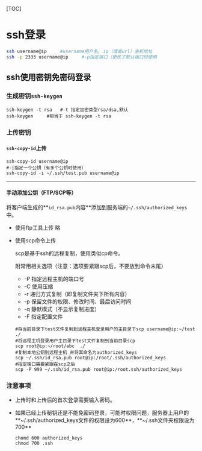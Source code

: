 [TOC]

# ssh登录

```bash
ssh username@ip     #username用户名, ip（或者url）主机地址 
ssh -p 2333 username@ip     #-p指定端口（更改了默认端口时使用
```
## ssh使用密钥免密码登录

### 生成密钥`ssh-keygen`

```shell
ssh-keygen -t rsa   #-t 指定加密类型rsa/dsa,默认
ssh-keygen     #相当于 ssh-keygen -t rsa
```
### 上传密钥

#### `ssh-copy-id`上传

```shell
ssh-copy-id username@ip
#-i指定一个公钥（有多个公钥时使用）
ssh-copy-id -i ~/.ssh/test.pub username@ip
```

---

#### 手动添加公钥（FTP/SCP等）

将客户端生成的**`id_rsa.pub`内容**添加到服务端的`~/.ssh/authorized_keys`中。

- 使用ftp工具上传  略

- 使用scp命令上传

  scp是基于ssh的远程复制，使用类似cp命令。

  附常用相关选项（注意：选项要紧跟scp后，不要放到命令末尾）

  - -P  指定远程主机的端口号
  - -C  使用压缩
  - -r  递归方式复制（即复制文件夹下所有内容）
  - -p  保留文件的权限、修改时间、最后访问时间
  - -q  静默模式（不显示复制进度）
  - -F  指定配置文件

  ```shell
  #将当前目录下test文件复制到远程主机登录用户的主目录下scp username@ip:~/test ./ 
  #将远程主机登录用户主目录下test文件复制到当前目录scp
  scp root@ip:~/root/abc  ./
  #复制本地公钥到远程主机 并将其命名为authorized_keys
  scp ~/.ssh/id_rsa.pub root@ip:/root/.ssh/authorized_keys
  #指定端口需要紧跟在scp之后
  scp -P 999 ~/.ssh/id_rsa.pub root@ip:/root.ssh/authorized_keys
  ```


### 注意事项

- 上传时和上传后的首次登录需要输入密码。

- 如果已经上传秘钥还是不能免密码登录，可能时权限问题，服务器上用户的**~/.ssh/authorized_keys文件的权限设为600**，**~/.ssh文件夹权限设为700**

  ```shell
  chomd 600 authorized_keys
  chmod 700 .ssh
  ```